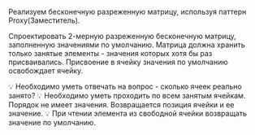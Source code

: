 Реализуем бесконечную разреженную матрицу, используя паттерн Proxy(Заместитель).

Спроектировать 2-мерную разреженную бесконечную матрицу, заполненную значениями по умолчанию. Матрица должна хранить только занятые элементы - значения которых хотя бы раз присваивались. Присвоение в ячейку значения по умолчанию освобождает ячейку.

💡 Необходимо уметь отвечать на вопрос - сколько ячеек реально занято?
💡 Необходимо уметь проходить по всем занятым ячейкам. Порядок не имеет значения. Возвращается позиция ячейки и ее значение.
💡 При чтении элемента из свободной ячейки возвращать значение по умолчанию.
